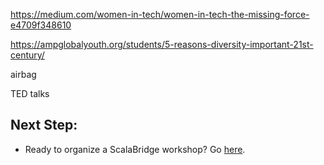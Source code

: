 https://medium.com/women-in-tech/women-in-tech-the-missing-force-e4709f348610


https://ampglobalyouth.org/students/5-reasons-diversity-important-21st-century/


airbag

TED talks



## Next Step:
- Ready to organize a ScalaBridge workshop? Go [here](./README.md#how-to-organize-a-scalabridge-workshop).